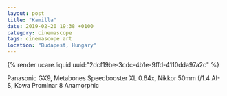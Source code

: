 ```yaml
---
layout: post
title: "Kamilla"
date: 2019-02-20 19:38 +0100
category: cinemascope
tags: cinemascope art
location: "Budapest, Hungary"
---
```


{% render ucare.liquid uuid:"2dcf19be-3cdc-4b1e-9ffd-4110dda97a2c" %}

Panasonic GX9, Metabones Speedbooster XL 0.64x, Nikkor 50mm f/1.4 AI-S, Kowa Prominar 8 Anamorphic
